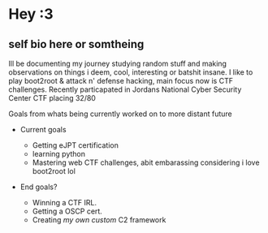 # Hey :3
## self bio here or somtheing

Ill be documenting my journey studying random stuff and making observations on things i deem, cool, interesting or batshit insane.
I like to play boot2root & attack n' defense hacking, main focus now is CTF challenges. Recently particapated in Jordans National Cyber Security Center CTF placing 32/80

Goals from whats being currently worked on to more distant future
- Current goals
	- Getting eJPT certification
	- learning python
	- Mastering web CTF challenges, abit embarassing considering i love boot2root lol

- End goals?
	- Winning a CTF IRL.
  	- Getting a OSCP cert.
	- Creating _my own custom_ C2 framework
